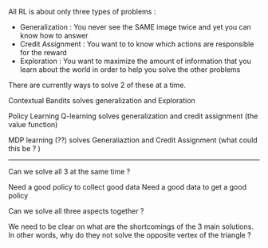 
All RL is about only three types of problems : 

- Generalization : You never see the SAME image twice and yet you can know how to answer
- Credit Assignment : You want to to know which actions are responsible for the reward
- Exploration : You want to maximize the amount of information that you learn about the world in order to help you solve the other problems



There are currently ways to solve 2 of these at a time. 

Contextual Bandits solves generalization and Exploration

Policy Learning Q-learning solves generalization and credit assignment (the value function)

MDP learning (??) solves Generaliaztion and Credit Assignment (what could this be ? )

___ 


Can we solve all 3 at the same time ? 

Need a good policy to collect good data
Need a good data to get a good policy


Can we solve all three aspects together ? 

We need to be clear on what are the shortcomings of the 3 main solutions. 
In other words, why do they not solve the opposite vertex of the triangle ? 